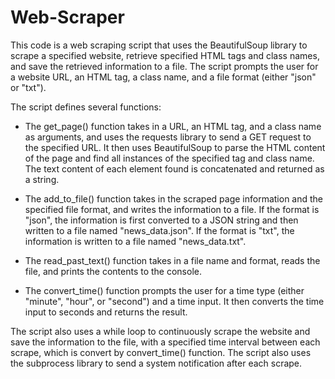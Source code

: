 # Web-Scraper
This code is a web scraping script that uses the BeautifulSoup library to scrape a specified website, retrieve specified HTML tags and class names, and save the retrieved information to a file. The script prompts the user for a website URL, an HTML tag, a class name, and a file format (either "json" or "txt").

The script defines several functions:

* The get_page() function takes in a URL, an HTML tag, and a class name as arguments, and uses the requests library to send a GET request to the specified URL. It then uses BeautifulSoup to parse the HTML content of the page and find all instances of the specified tag and class name. The text content of each element found is concatenated and returned as a string.

* The add_to_file() function takes in the scraped page information and the specified file format, and writes the information to a file. If the format is "json", the information is first converted to a JSON string and then written to a file named "news_data.json". If the format is "txt", the information is written to a file named "news_data.txt".

* The read_past_text() function takes in a file name and format, reads the file, and prints the contents to the console.

* The convert_time() function prompts the user for a time type (either "minute", "hour", or "second") and a time input. It then converts the time input to seconds and returns the result.

The script also uses a while loop to continuously scrape the website and save the information to the file, with a specified time interval between each scrape, which is convert by convert_time() function. The script also uses the subprocess library to send a system notification after each scrape.
